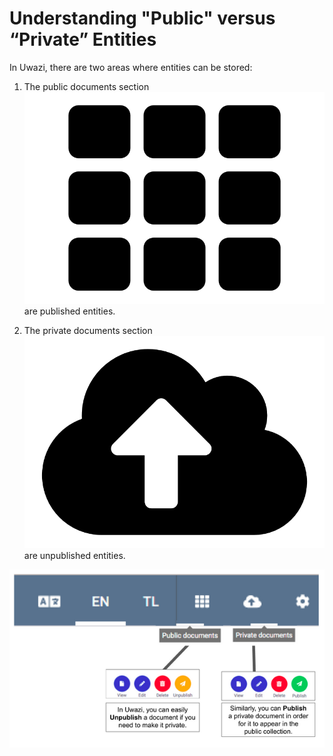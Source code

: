 # Understanding "Public" versus “Private” Entities

In Uwazi, there are two areas where entities can be stored:

1. The public documents section![image alt text](images/image_26.png)are published entities.

2. The private documents section ![image alt text](images/image_27.png)are unpublished entities.

![image alt text](images/image_28.png)

